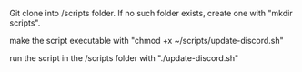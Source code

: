 Git clone into /scripts folder. If no such folder exists, create one with "mkdir scripts".

make the script executable with  "chmod +x ~/scripts/update-discord.sh"

run the script in the /scripts folder with "./update-discord.sh"

